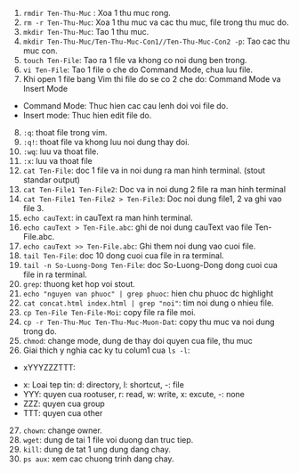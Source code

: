 1. `rmdir Ten-Thu-Muc` : Xoa 1 thu muc rong.
2. `rm -r Ten-Thu-Muc`: Xoa 1 thu muc va cac thu muc, file trong thu muc do.
3. `mkdir Ten-Thu-Muc`: Tao 1 thu muc.
4. `mkdir Ten-Thu-Muc/Ten-Thu-Muc-Con1//Ten-Thu-Muc-Con2 -p`: Tao cac thu muc con.
5. `touch Ten-File`: Tao ra 1 file va khong co noi dung ben trong.
6. `vi Ten-File`: Tao 1 file o che do Command Mode, chua luu file.
7. Khi open 1 file bang Vim thi file do se co 2 che do: Command Mode va Insert Mode
 -  Command Mode: Thuc hien cac cau lenh doi voi file do.
 -  Insert mode: Thuc hien edit file do.
8. `:q`: thoat file trong vim.
9. `:q!`: thoat file va khong luu noi dung thay doi.
10. `:wq`: luu va thoat file.
11. `:x`: luu va thoat file
12. `cat Ten-File`: doc 1 file va in noi dung ra man hinh terminal. (stout standar output)
13. `cat Ten-File1 Ten-File2`: Doc va in noi dung 2 file ra man hinh terminal
14. `cat Ten-File1 Ten-File2 > Ten-File3`: Doc noi dung file1, 2 va ghi vao file 3.
15. `echo cauText`: in cauText ra man hinh terminal.
16. `echo cauText > Ten-File.abc`: ghi de noi dung cauText vao file Ten-File.abc.
17. `echo cauText >> Ten-File.abc`: Ghi them noi dung vao cuoi file.
18. `tail Ten-File`: doc 10 dong cuoi cua file in ra terminal.
19. `tail -n So-Luong-Dong Ten-File`: doc So-Luong-Dong dong cuoi cua file in ra terminal.
20. `grep`: thuong ket hop voi stout.
21. `echo "nguyen van phuoc" | grep phuoc`: hien chu phuoc dc highlight
22. `cat concat.html index.html | grep "noi"`: tim noi dung o nhieu file.
23. `cp Ten-File Ten-File-Moi`: copy file ra file moi.
24. `cp -r Ten-Thu-Muc Ten-Thu-Muc-Muon-Dat`: copy thu muc va noi dung trong do.
25. `chmod`: change mode, dung de thay doi quyen cua file, thu muc
26. Giai thich y nghia cac ky tu colum1 cua `ls -l`:
 - xYYYZZZTTT:
  + x: Loai tep tin: d: directory, l: shortcut, -: file
  + YYY: quyen cua rootuser, r: read, w: write, x: excute, -: none
  + ZZZ: quyen cua group
  + TTT: quyen cua other

27. `chown`: change owner.
28. `wget`: dung de tai 1 file voi duong dan truc tiep.
29. `kill`: dung de tat 1 ung dung dang chay.
30. `ps aux`: xem cac chuong trinh dang chay.
